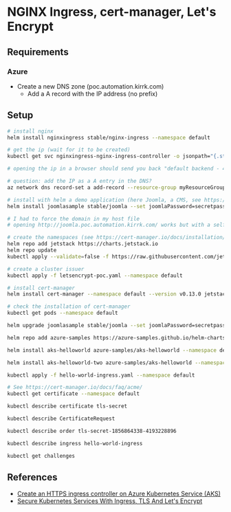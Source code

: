 # NGINX Ingress, cert-manager, Let's Encrypt

## Requirements

### Azure

- Create a new DNS zone (poc.automation.kirrk.com)
  - Add a A record with the IP address (no prefix)

## Setup

```bash
# install nginx
helm install nginxingress stable/nginx-ingress --namespace default

# get the ip (wait for it to be created)
kubectl get svc nginxingress-nginx-ingress-controller -o jsonpath="{.status.loadBalancer.ingress[0].ip}" --namespace default

# opening the ip in a browser should send you back "default backend - 404" as nothing is defined

# question: add the IP as a A entry in the DNS?
az network dns record-set a add-record --resource-group myResourceGroup --zone-name MY_CUSTOM_DOMAIN --record-set-name * --ipv4-address MY_EXTERNAL_IP

# install with helm a demo application (here Joomla, a CMS, see https://github.com/helm/charts/tree/master/stable/joomla)
helm install joomlasample stable/joomla --set joomlaPassword=secretpassword --set mariadb.root.password=secretpassword --set service.type=ClusterIP --set ingress.enabled=true --set ingress.hosts[0].name=joomla.poc.automation.kirrk.com

# I had to force the domain in my host file
# opening http://joomla.poc.automation.kirrk.com/ works but with a self signed certificate

# create the namespaces (see https://cert-manager.io/docs/installation/kubernetes/)
helm repo add jetstack https://charts.jetstack.io
helm repo update
kubectl apply --validate=false -f https://raw.githubusercontent.com/jetstack/cert-manager/v0.13.0/deploy/manifests/00-crds.yaml --namespace default

# create a cluster issuer
kubectl apply -f letsencrypt-poc.yaml --namespace default

# install cert-manager
helm install cert-manager --namespace default --version v0.13.0 jetstack/cert-manager --set ingressShim.defaultIssuerName=letsencrypt-poc --set ingressShim.defaultIssuerKind=ClusterIssuer

# check the installation of cert-manager
kubectl get pods --namespace default

helm upgrade joomlasample stable/joomla --set joomlaPassword=secretpassword --set mariadb.root.password=secretpassword --set service.type=ClusterIP --set ingress.enabled=true --set ingress.certManager=true --set ingress.tls[0].secretName=joomla.local-tls --set ingress.hosts[0].name=joomla.poc.automation.kirrk.com

helm repo add azure-samples https://azure-samples.github.io/helm-charts/

helm install aks-helloworld azure-samples/aks-helloworld --namespace default

helm install aks-helloworld-two azure-samples/aks-helloworld --namespace default --set title="AKS Ingress Demo" --set serviceName="aks-helloworld-two"

kubectl apply -f hello-world-ingress.yaml --namespace default

# See https://cert-manager.io/docs/faq/acme/
kubectl get certificate --namespace default

kubectl describe certificate tls-secret

kubectl describe CertificateRequest

kubectl describe order tls-secret-1856864338-4193228896

kubectl describe ingress hello-world-ingress

kubectl get challenges
```

## References

- [Create an HTTPS ingress controller on Azure Kubernetes Service (AKS)](https://docs.microsoft.com/en-us/azure/aks/ingress-tls)
- [Secure Kubernetes Services With Ingress, TLS And Let's Encrypt](https://docs.bitnami.com/kubernetes/how-to/secure-kubernetes-services-with-ingress-tls-letsencrypt/)
